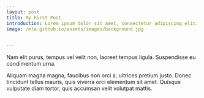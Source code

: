```yaml
---
layout: post
title: My First Post
introduction: Lorem ipsum dolor sit amet, consectetur adipiscing elit.
image: /mla.github.io/assets/images/background.jpg

    
---
```


Nam elit purus, tempus vel velit non, laoreet tempus ligula. Suspendisse eu condimentum urna.

Aliquam magna magna, faucibus non orci a, ultrices pretium justo. Donec tincidunt tellus mauris,
quis viverra orci elementum sit amet. Quisque vulputate diam tortor, quis accumsan velit volutpat mattis.
